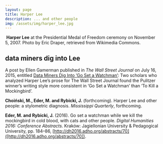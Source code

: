 ```yaml
---
layout: page
title: Harper Lee
description: ... and other people
img: /assets/img/harper_lee.jpg
---
```



<div class="img_row_people">
    <img class="col one left" src="https://upload.wikimedia.org/wikipedia/commons/5/5f/HarperLee_2007Nov05.jpg" alt="" title="example image"/>
    <span class="col two left"><strong>Harper Lee</strong> at the Presidential Medal of Freedom ceremony on November 5, 2007. Photo by Eric Draper, retrieved from Wikimedia Commons.</span>
</div>


## data miners dig into Lee

A post by Ellen Gamerman published in _The Wall Street Journal_ on July 16, 2015, entitled [Data Miners Dig Into ‘Go Set a Watchman’](https://www.wsj.com/articles/data-miners-dig-into-go-set-a-watchman-1437096631): Two scholars who analyzed Harper Lee’s prose for The Wall Street Journal found the Pulitzer winner’s writing style more consistent in ‘Go Set a Watchman’ than ‘To Kill a Mockingbird’.



**Choiński, M., Eder, M. and Rybicki, J.** (forthcoming). Harper Lee and other people: a stylometric diagnosis. _Mississippi Quarterly_, forthcoming.


**Eder, M. and Rybicki, J.** (2016). Go set a watchman while we kill the mockingbird in cold blood, with cats and other people. _Digital Humanities 2016: Conference Abstracts_. Kraków: Jagiellonian University & Pedagogical University, pp. 184–86, [http://dh2016.adho.org/abstracts/70]([http://dh2016.adho.org/abstracts/70]).




